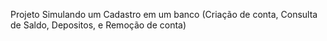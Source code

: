 Projeto Simulando um Cadastro em um banco (Criação de conta, Consulta de Saldo, Depositos, e Remoção de conta)
